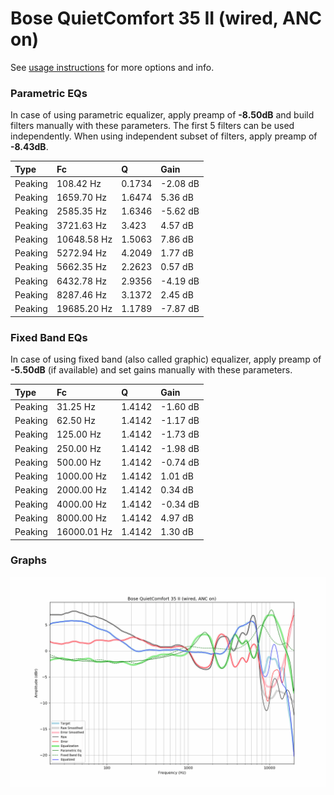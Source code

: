 # Bose QuietComfort 35 II (wired, ANC on)
See [usage instructions](https://github.com/jaakkopasanen/AutoEq#usage) for more options and info.

### Parametric EQs
In case of using parametric equalizer, apply preamp of **-8.50dB** and build filters manually
with these parameters. The first 5 filters can be used independently.
When using independent subset of filters, apply preamp of **-8.43dB**.

| Type    | Fc          |      Q | Gain     |
|:--------|:------------|:-------|:---------|
| Peaking | 108.42 Hz   | 0.1734 | -2.08 dB |
| Peaking | 1659.70 Hz  | 1.6474 | 5.36 dB  |
| Peaking | 2585.35 Hz  | 1.6346 | -5.62 dB |
| Peaking | 3721.63 Hz  | 3.423  | 4.57 dB  |
| Peaking | 10648.58 Hz | 1.5063 | 7.86 dB  |
| Peaking | 5272.94 Hz  | 4.2049 | 1.77 dB  |
| Peaking | 5662.35 Hz  | 2.2623 | 0.57 dB  |
| Peaking | 6432.78 Hz  | 2.9356 | -4.19 dB |
| Peaking | 8287.46 Hz  | 3.1372 | 2.45 dB  |
| Peaking | 19685.20 Hz | 1.1789 | -7.87 dB |

### Fixed Band EQs
In case of using fixed band (also called graphic) equalizer, apply preamp of **-5.50dB**
(if available) and set gains manually with these parameters.

| Type    | Fc          |      Q | Gain     |
|:--------|:------------|:-------|:---------|
| Peaking | 31.25 Hz    | 1.4142 | -1.60 dB |
| Peaking | 62.50 Hz    | 1.4142 | -1.17 dB |
| Peaking | 125.00 Hz   | 1.4142 | -1.73 dB |
| Peaking | 250.00 Hz   | 1.4142 | -1.98 dB |
| Peaking | 500.00 Hz   | 1.4142 | -0.74 dB |
| Peaking | 1000.00 Hz  | 1.4142 | 1.01 dB  |
| Peaking | 2000.00 Hz  | 1.4142 | 0.34 dB  |
| Peaking | 4000.00 Hz  | 1.4142 | -0.34 dB |
| Peaking | 8000.00 Hz  | 1.4142 | 4.97 dB  |
| Peaking | 16000.01 Hz | 1.4142 | 1.30 dB  |

### Graphs
![](./Bose%20QuietComfort%2035%20II%20(wired,%20ANC%20on).png)